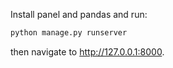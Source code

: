 Install panel and pandas and run:

```sh
python manage.py runserver
```

then navigate to <http://127.0.0.1:8000>.
